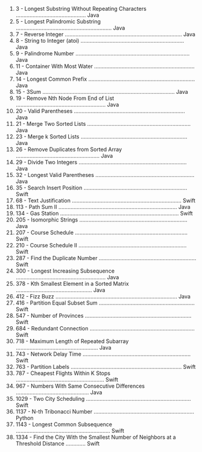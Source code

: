 
1.    3 - Longest Substring Without Repeating Characters .............................................. Java
2.    5 - Longest Palindromic Substring ............................................................... Java
3.    7 - Reverse Integer ............................................................................. Java
4.    8 - String to Integer (atoi) .................................................................... Java
5.    9 - Palindrome Number ........................................................................... Java
6.    11 - Container With Most Water .................................................................. Java
7.    14 - Longest Common Prefix ...................................................................... Java
8.    15 - 3Sum ....................................................................................... Java
9.    19 - Remove Nth Node From End of List ........................................................... Java
10.   20 - Valid Parentheses ......................................................................... Java
11.   21 - Merge Two Sorted Lists .................................................................... Java
12.   23 - Merge k Sorted Lists ...................................................................... Java
13.   26 - Remove Duplicates from Sorted Array ....................................................... Java
14.   29 - Divide Two Integers ....................................................................... Java
15.   32 - Longest Valid Parentheses ................................................................. Java
16.   35 - Search Insert Position .................................................................... Swift
17.   68 - Text Justification ........................................................................ Swift
18.   113 - Path Sum II .............................................................................. Java
19.   134 - Gas Station .............................................................................. Swift
20.   205 - Isomorphic Strings ....................................................................... Java
21.   207 - Course Schedule .......................................................................... Swift
22.   210 - Course Schedule II ....................................................................... Swift
23.   287 - Find the Duplicate Number ................................................................ Swift
24.   300 - Longest Increasing Subsequence ........................................................... Java
25.   378 - Kth Smallest Element in a Sorted Matrix .................................................. Java
26.   412 - Fizz Buzz ................................................................................ Java
27.   416 - Partition Equal Subset Sum ............................................................... Swift
28.   547 - Number of Provinces ...................................................................... Swift
29.   684 - Redundant Connection ..................................................................... Swift
30.   718 - Maximum Length of Repeated Subarray ...................................................... Java
31.   743 - Network Delay Time ....................................................................... Swift
32.   763 - Partition Labels ......................................................................... Swift
33.   787 - Cheapest Flights Within K Stops .......................................................... Swift
34.   967 - Numbers With Same Consecutive Differences ................................................ Java
35.   1029 - Two City Scheduling ..................................................................... Swift
36.   1137 - N-th Tribonacci Number .................................................................. Python
37.   1143 - Longest Common Subsequence .............................................................. Swift
38.   1334 - Find the City With the Smallest Number of Neighbors at a Threshold Distance ............. Swift
